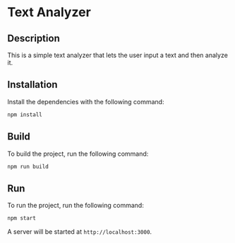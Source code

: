 # Text Analyzer

## Description

This is a simple text analyzer that lets the user input a text and then analyze it.

## Installation

Install the dependencies with the following command:

```bash
npm install
```

## Build

To build the project, run the following command:

```bash
npm run build
```

## Run

To run the project, run the following command:

```bash
npm start
```

A server will be started at `http://localhost:3000`.
